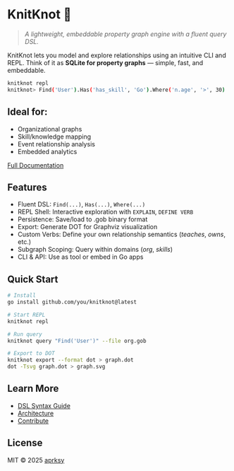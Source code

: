 # KnitKnot 🧶

> *A lightweight, embeddable property graph engine with a fluent query DSL.*

KnitKnot lets you model and explore relationships using an intuitive CLI and REPL. Think of it as **SQLite for property graphs** — simple, fast, and embeddable.

```bash
knitknot repl
knitknot> Find('User').Has('has_skill', 'Go').Where('n.age', '>', 30)
```

## Ideal for: 

- Organizational graphs
- Skill/knowledge mapping
- Event relationship analysis
- Embedded analytics
     
[Full Documentation](https://knitknot.aprksy.dev/docs)
## Features 

- Fluent DSL: `Find(...)`, `Has(...)`, `Where(...)`
- REPL Shell: Interactive exploration with `EXPLAIN`, `DEFINE VERB`
- Persistence: Save/load to .gob binary format
- Export: Generate DOT for Graphviz visualization
- Custom Verbs: Define your own relationship semantics (*teaches*, *owns*, etc.)
- Subgraph Scoping: Query within domains (*org*, *skills*)
- CLI & API: Use as tool or embed in Go apps
     

## Quick Start 
```bash
# Install
go install github.com/you/knitknot@latest

# Start REPL
knitknot repl

# Run query
knitknot query "Find('User')" --file org.gob

# Export to DOT
knitknot export --format dot > graph.dot
dot -Tsvg graph.dot > graph.svg
```
 
## Learn More 
- [DSL Syntax Guide](docs/dsl.md)
- [Architecture](docs/architecture.md)
- [Contribute](docs/contributing.md)
     

## License 

MIT  © 2025 [aprksy](https://github.com/aprksy)